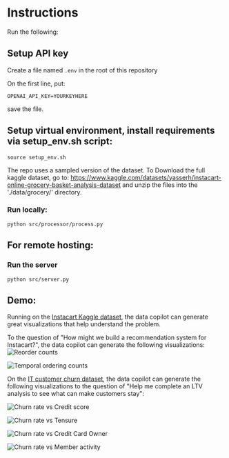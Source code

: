 # Instructions

Run the following:

## Setup API key
Create a file named `.env` in the root of this repository 

On the first line, put: 

```OPENAI_API_KEY=YOURKEYHERE```

save the file.

## Setup virtual environment, install requirements via setup_env.sh script:

```
source setup_env.sh
```

The repo uses a sampled version of the dataset. To Download the full kaggle dataset, go to:
https://www.kaggle.com/datasets/yasserh/instacart-online-grocery-basket-analysis-dataset
and unzip the files into the './data/grocery/' directory.

### Run locally:
```
python src/processor/process.py
```

## For remote hosting: 

### Run the server
```
python src/server.py
```


## Demo:
Running on the [Instacart Kaggle dataset](https://www.kaggle.com/c/instacart-market-basket-analysis/data), the data copilot can generate great visualizations that help understand the problem.

To the question of "How might we build a recommendation system for Instacart?", the data copilot can generate the following visualizations:
![Reorder counts](samples/reorder_count.png "Re order counts")

![Temporal ordering counts](samples/order_over_time.png "Orders over time")

On the [IT customer churn dataset](https://www.kaggle.com/datasets/blastchar/telco-customer-churn), the data copilot can generate the following visualizations to the question of "Help me complete an LTV analysis to see what can make customers stay":

![Churn rate vs Credit score](samples/churn_rate_1.png "Churn rate vs Credit score")

![Churn rate vs Tensure](samples/churn_rate_2.png)

![Churn rate vs Credit Card Owner](samples/churn_rate_3.png)

![Churn rate vs Member activity](samples/churn_rate_4.png)
